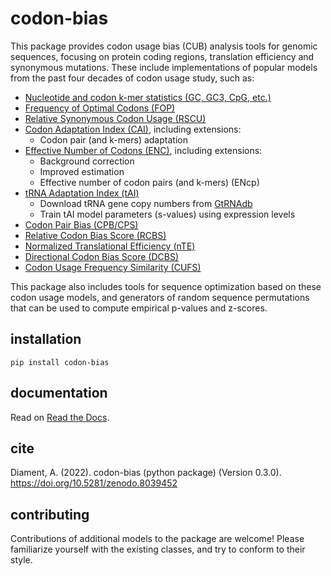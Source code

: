 # codon-bias

This package provides codon usage bias (CUB) analysis tools for genomic sequences, focusing on protein coding regions, translation efficiency and synonymous mutations. These include implementations of popular models from the past four decades of codon usage study, such as:

- [Nucleotide and codon k-mer statistics (GC, GC3, CpG, etc.)](https://codon-bias.readthedocs.io/en/latest/codonbias.html#module-codonbias.stats)
- [Frequency of Optimal Codons (FOP)](https://codon-bias.readthedocs.io/en/latest/codonbias.html#codonbias.scores.FrequencyOfOptimalCodons)
- [Relative Synonymous Codon Usage (RSCU)](https://codon-bias.readthedocs.io/en/latest/codonbias.html#codonbias.scores.RelativeSynonymousCodonUsage)
- [Codon Adaptation Index (CAI)](https://codon-bias.readthedocs.io/en/latest/codonbias.html#codonbias.scores.CodonAdaptationIndex), including extensions:
    - Codon pair (and k-mers) adaptation
- [Effective Number of Codons (ENC)](https://codon-bias.readthedocs.io/en/latest/codonbias.html#codonbias.scores.EffectiveNumberOfCodons), including extensions:
    - Background correction
    - Improved estimation
    - Effective number of codon pairs (and k-mers) (ENcp)
- [tRNA Adaptation Index (tAI)](https://codon-bias.readthedocs.io/en/latest/codonbias.html#codonbias.scores.TrnaAdaptationIndex)
    - Download tRNA gene copy numbers from [GtRNAdb](http://gtrnadb.ucsc.edu/)
    - Train tAI model parameters (s-values) using expression levels
- [Codon Pair Bias (CPB/CPS)](https://codon-bias.readthedocs.io/en/latest/codonbias.html#codonbias.scores.CodonPairBias)
- [Relative Codon Bias Score (RCBS)](https://codon-bias.readthedocs.io/en/latest/codonbias.html#codonbias.scores.RelativeCodonBiasScore)
- [Normalized Translational Efficiency (nTE)](https://codon-bias.readthedocs.io/en/latest/codonbias.html#codonbias.scores.NormalizedTranslationalEfficiency)
- [Directional Codon Bias Score (DCBS)](https://codon-bias.readthedocs.io/en/latest/codonbias.html#codonbias.scores.RelativeCodonBiasScore)
- [Codon Usage Frequency Similarity (CUFS)](https://codon-bias.readthedocs.io/en/latest/codonbias.html#codonbias.pairwise.CodonUsageFrequency)

This package also includes tools for sequence optimization based on these codon usage models, and generators of random sequence permutations that can be used to compute empirical p-values and z-scores.

## installation

```
pip install codon-bias
```

## documentation

Read on [Read the Docs](https://codon-bias.readthedocs.org).

## cite

Diament, A. (2022). codon-bias (python package) (Version 0.3.0). https://doi.org/10.5281/zenodo.8039452

## contributing

Contributions of additional models to the package are welcome! Please familiarize yourself with the existing classes, and try to conform to their style.
